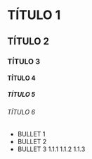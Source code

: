 # TÍTULO 1
## TÍTULO 2
### TÍTULO 3
#### TÍTULO 4
##### TÍTULO 5
###### TÍTULO 6

* BULLET 1
* BULLET 2
* BULLET 3
1.1.1
1.1.2
1.1.3
